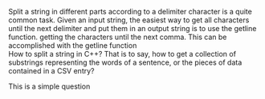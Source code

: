 

Split a string in different parts according to a delimiter character is a quite common task. Given an input string, the easiest way to get all characters until the next delimiter and put them in an output string is to use the getline function. getting the characters until the next comma. This can be accomplished with the getline function  
How to split a string in C++? That is to say, how to get a collection of substrings representing the words of a sentence, or the pieces of data contained in a CSV entry?

This is a simple question
